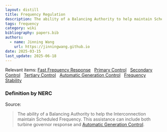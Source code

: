 ```yaml
---
layout: distill
title: Frequency Regulation
description: The ability of a Balancing Authority to help maintain Scheduled Frequency.
tags: frequency
category: wiki
bibliography: papers.bib
authors:
  - name: Jinning Wang
    url: https://jinningwang.github.io
date: 2025-03-15
last_update: 2025-06-18
---
```


Relevant items: [Fast Frequency Response](/wiki/fast-frequency-response) &nbsp; [Primary Control](/wiki/primary-control) &nbsp; [Secondary Control](/wiki/secondary-control) &nbsp; [Tertiary Control](/wiki/tertiary-control) &nbsp; [Automatic Generation Control](/wiki/automatic-generation-control) &nbsp; [Frequency Stability](/wiki/frequency-stability)

### Definition by NERC

Source: <d-cite key="nerc2024glossary"></d-cite>

> The ability of a Balancing Authority to help the Interconnection maintain Scheduled Frequency. This assistance can include both turbine governor response and [Automatic Generation Control](/wiki/automatic-generation-control).
